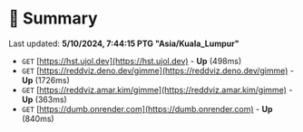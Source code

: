 # 📖 Summary
Last updated: **5/10/2024, 7:44:15 PTG "Asia/Kuala_Lumpur"**

- `GET` [https://hst.ujol.dev](https://hst.ujol.dev) - **Up** (498ms)
- `GET` [https://reddviz.deno.dev/gimme](https://reddviz.deno.dev/gimme) - **Up** (1726ms)
- `GET` [https://reddviz.amar.kim/gimme](https://reddviz.amar.kim/gimme) - **Up** (363ms)
- `GET` [https://dumb.onrender.com](https://dumb.onrender.com) - **Up** (840ms)
